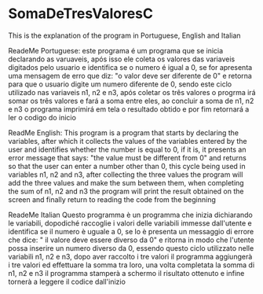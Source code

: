 # SomaDeTresValoresC
This is the explanation of the program in Portuguese, English and Italian

ReadeMe Portuguese:
este programa é um programa que se inicia declarando as varuaveis, após isso ele coleta os valores das variaveis digitados pelo usuario e identifica se o numero é igual a 0, se for apresenta uma mensagem de erro que diz: "o valor deve ser diferente de 0" e retorna para que o usuario digite um numero diferente de 0, sendo este ciclo utilizado nas variaveis n1, n2 e n3, após coletar os três valores o progrma irá somar os três valores e fará a soma entre eles, ao concluir a soma de n1, n2 e n3 o programa imprimirá em tela o resultado obtido e por fim retornará a ler o codigo do inicio

ReadMe English:
This program is a program that starts by declaring the variables, after which it collects the values of the variables entered by the user and identifies whether the number is equal to 0, if it is, it presents an error message that says: "the value must be different from 0" and returns so that the user can enter a number other than 0, this cycle being used in variables n1, n2 and n3, after collecting the three values the program will add the three values and make the sum between them, when completing the sum of n1, n2 and n3 the program will print the result obtained on the screen and finally return to reading the code from the beginning

ReadeMe Italian
Questo programma è un programma che inizia dichiarando le variabili, dopodiché raccoglie i valori delle variabili immesse dall'utente e identifica se il numero è uguale a 0, se lo è presenta un messaggio di errore che dice: " il valore deve essere diverso da 0" e ritorna in modo che l'utente possa inserire un numero diverso da 0, essendo questo ciclo utilizzato nelle variabili n1, n2 e n3, dopo aver raccolto i tre valori il programma aggiungerà i tre valori ed effettuare la somma tra loro, una volta completata la somma di n1, n2 e n3 il programma stamperà a schermo il risultato ottenuto e infine tornerà a leggere il codice dall'inizio
